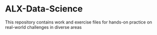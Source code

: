 # ALX-Data-Science
This repository contains work and exercise files for hands-on practice on real-world challenges in diverse areas 
